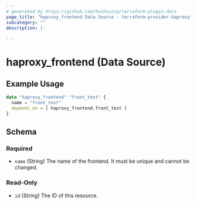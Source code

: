 ```yaml
---
# generated by https://github.com/hashicorp/terraform-plugin-docs
page_title: "haproxy_frontend Data Source - terraform-provider-haproxy"
subcategory: ""
description: |-
  
---
```


# haproxy_frontend (Data Source)



## Example Usage

```terraform
data "haproxy_frontend" "front_test" {
  name = "front_test"
  depends_on = [ haproxy_frontend.front_test ]
}
```

<!-- schema generated by tfplugindocs -->
## Schema

### Required

- `name` (String) The name of the frontend. It must be unique and cannot be changed.

### Read-Only

- `id` (String) The ID of this resource.
